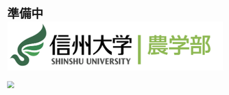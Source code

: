 # 準備中 ![](ShinshuUnivAgrLogo.png "信州大学農学部")
![](https://drive.google.com/uc?export=view&id=19Fpk4I3Z3YfR5RM5iPxy7VXPfPQhg39t)
